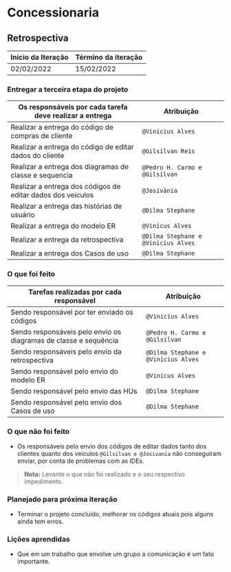 # Concessionaria

## Retrospectiva

| Início da Iteração | Término da iteração |
| ------------------ | ------------------- |
| 02/02/2022         | 15/02/2022          |


### Entregar a terceira etapa do projeto
| Os responsáveis por cada tarefa deve realizar a entrega      | Atribuição                         |
| ------------------------------------------------------------ | ---------------------------------- |
| Realizar a entrega do código de compras de cliente| `@Vinícius Alves` |
| Realizar a entrega do código de editar dados do cliente| `@Gilsilvan Reis`|
| Realizar a entrega dos diagramas de classe e sequencia| `@Pedro H. Carmo e @Gilsilvan`|
| Realizar a entrega dos códigos de editar dados dos veiculos| `@Josivânia`|
| Realizar a entrega das histórias de usuário| `@Dilma Stephane`|
| Realizar a entrega do modelo ER |`@Vinícus Alves`|
| Realizar a entrega da retrospectiva| `@Dilma Stephane e @Vinícius Alves`|
| Realizar a entrega dos Casos de uso|`@Dilma Stephane`|

### O que foi feito
|  Tarefas realizadas por cada responsável                     | Atribuição                         |
| ------------------------------------------------------------ | ---------------------------------- |
| Sendo responsável por ter enviado os códigos |  `@Vinícius Alves` |
| Sendo responsáveis pelo envio os diagramas de classe e sequência| `@Pedro H. Carmo e @Gilsilvan` |  
| Sendo responsáveis pelo envio da retrospectiva |`@Dilma Stephane e @Vinícius Alves`|
| Sendo responsável pelo envio do modelo ER |`@Vinícus Alves`|
| Sendo responsável pelo envio das HUs |`@Dilma Stephane`|
| Sendo responsável pelo envio dos Casos de uso|`@Dilma Stephane`|

### O que não foi feito
* Os responsáveis pelo envio dos códigos de editar dados tanto dos clientes quanto dos veiculos `@Gilsilvan e @Josivania` não conseguiram enviar, por conta de problemas com as IDEs. 
> **Nota:** Levante o que não foi realizado e o seu respectivo impedimento.

### Planejado para próxima iteração
* Terminar o projeto concluido, melhorar os códigos atuais pois alguns ainda tem erros.

### Lições aprendidas
* Que em um trabalho que envolve um grupo a comunicação é um fato importante.
